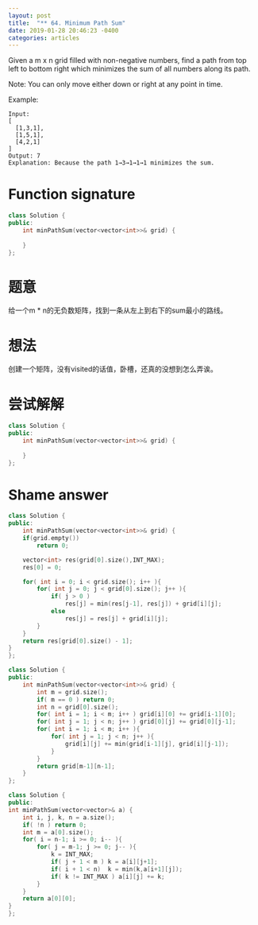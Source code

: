 ```yaml
---
layout: post
title:  "** 64. Minimum Path Sum"
date: 2019-01-28 20:46:23 -0400
categories: articles
---
```

Given a m x n grid filled with non-negative numbers, find a path from top left to bottom right which minimizes the sum of all numbers along its path.

Note: You can only move either down or right at any point in time.

Example:
```
Input:
[
  [1,3,1],
  [1,5,1],
  [4,2,1]
]
Output: 7
Explanation: Because the path 1→3→1→1→1 minimizes the sum.
```
# Function signature
```c++
class Solution {
public:
    int minPathSum(vector<vector<int>>& grid) {
        
    }
};
```
# 题意
给一个m * n的无负数矩阵，找到一条从左上到右下的sum最小的路线。
# 想法
创建一个矩阵，没有visited的话值，卧槽，还真的没想到怎么弄诶。
# 尝试解解
```c++
class Solution {
public:
    int minPathSum(vector<vector<int>>& grid) {
        
    }
};
```
# Shame answer
```c++
class Solution {
public:
    int minPathSum(vector<vector<int>>& grid) {
    if(grid.empty())
        return 0;

    vector<int> res(grid[0].size(),INT_MAX);
    res[0] = 0;

    for( int i = 0; i < grid.size(); i++ ){
        for( int j = 0; j < grid[0].size(); j++ ){
            if( j > 0 )
                res[j] = min(res[j-1], res[j]) + grid[i][j];
            else
                res[j] = res[j] + grid[i][j];
        }
    }
    return res[grid[0].size() - 1];
}
};
```
```c++
class Solution {
public:
    int minPathSum(vector<vector<int>>& grid) {
        int m = grid.size();
        if( m == 0 ) return 0;
        int n = grid[0].size();
        for( int i = 1; i < m; i++ ) grid[i][0] += grid[i-1][0];
        for( int j = 1; j < n; j++ ) grid[0][j] += grid[0][j-1];
        for( int i = 1; i < m; i++ ){
            for( int j = 1; j < n; j++ ){
                grid[i][j] += min(grid[i-1][j], grid[i][j-1]);
            }
        }
        return grid[m-1][n-1];
    }
};
```
```c++
class Solution {
public:
int minPathSum(vector<vector>& a) {
    int i, j, k, n = a.size();
    if( !n ) return 0;
    int m = a[0].size();
    for( i = n-1; i >= 0; i-- ){
        for( j = m-1; j >= 0; j-- ){
        	k = INT_MAX;
        	if( j + 1 < m ) k = a[i][j+1];
        	if( i + 1 < n)  k = min(k,a[i+1][j]);
            if( k != INT_MAX ) a[i][j] += k;
        }
    }
    return a[0][0];
}
};
```